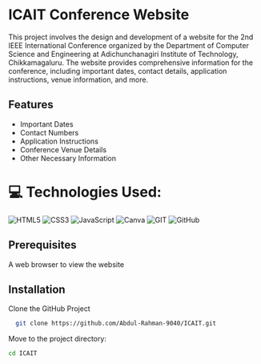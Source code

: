 
# ICAIT Conference Website

This project involves the design and development of a website for the 2nd IEEE International Conference organized by the Department of Computer Science and Engineering at Adichunchanagiri Institute of Technology, Chikkamagaluru. The website provides comprehensive information for the conference, including important dates, contact details, application instructions, venue information, and more.

## Features
- Important Dates
- Contact Numbers
- Application Instructions
- Conference Venue Details
- Other Necessary Information

# 💻 Technologies Used:
![HTML5](https://img.shields.io/badge/html5-%23E34F26.svg?style=flat&logo=html5&logoColor=white&message=HTML5) ![CSS3](https://img.shields.io/badge/css3-%231572B6.svg?style=flat&logo=css3&logoColor=white&message=CSS3) ![JavaScript](https://img.shields.io/badge/JavaScript-F7DF1E.svg?style=flat&logo=javascript&logoColor=black&message=JavaScript)
![Canva](https://img.shields.io/badge/Canva-%2300C4CC.svg?style=flat&logo=Canva&logoColor=white&message=Canva) ![GIT](https://img.shields.io/badge/Git-fc6d26?style=flat&logo=git&logoColor=white&message=Git) ![GitHub](https://img.shields.io/badge/GitHub-181717.svg?style=flat&logo=github&logoColor=white&message=GitHub)
  
## Prerequisites
A web browser to view the website

## Installation
Clone the GitHub Project
```bash
  git clone https://github.com/Abdul-Rahman-9040/ICAIT.git
```
Move to the project directory:
  ```bash
 cd ICAIT
```




